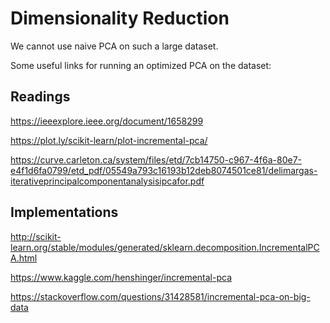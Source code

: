 # Dimensionality Reduction

We cannot use naive PCA on such a large dataset.

Some useful links for running an optimized PCA on the dataset:

## Readings

https://ieeexplore.ieee.org/document/1658299

https://plot.ly/scikit-learn/plot-incremental-pca/

https://curve.carleton.ca/system/files/etd/7cb14750-c967-4f6a-80e7-e4f1d6fa0799/etd_pdf/05549a793c16193b12deb8074501ce81/delimargas-iterativeprincipalcomponentanalysisipcafor.pdf

## Implementations

http://scikit-learn.org/stable/modules/generated/sklearn.decomposition.IncrementalPCA.html

https://www.kaggle.com/henshinger/incremental-pca

https://stackoverflow.com/questions/31428581/incremental-pca-on-big-data